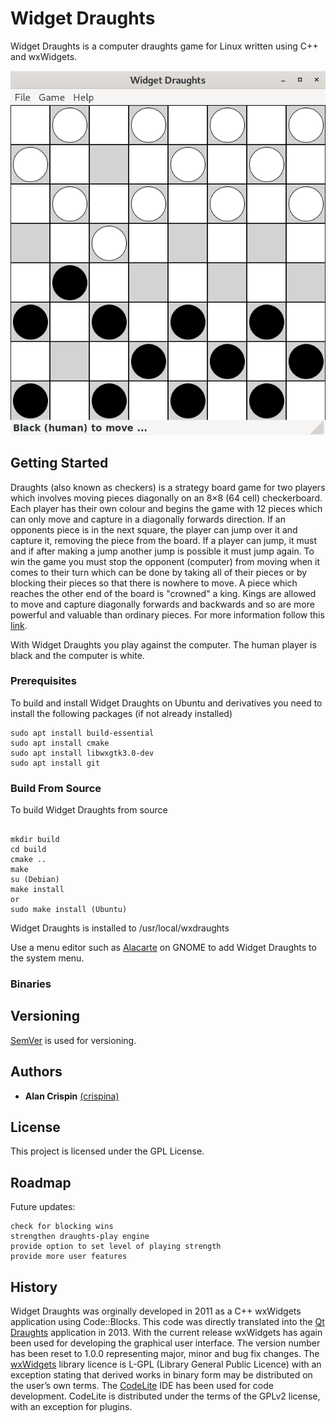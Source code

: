 # Widget Draughts

Widget Draughts is a computer draughts game for Linux written using C++ and wxWidgets.

![](widget-draughts.png)

## Getting Started

Draughts (also known as checkers) is a  strategy board game for two players which involves moving pieces diagonally on an 8×8 (64 cell) checkerboard. Each player has their own colour and begins the game with 12 pieces which can only move and capture in a diagonally forwards direction. If an opponents piece is in the next square, the player can jump over it and capture it, removing the piece from the board. If a player can jump, it must and if after making a jump another jump is possible it must jump again. To win the game you must stop the opponent (computer) from moving when it comes to their turn which can be done by taking all of their pieces or by blocking their pieces so that there is nowhere to move. A piece which reaches the other end of the board is "crowned" a king. Kings are allowed to move and capture diagonally forwards and backwards and so are more powerful and valuable than ordinary pieces. For more information follow this [link](https://en.wikipedia.org/wiki/Draughts).

With Widget Draughts you play against the computer. The human player is black and the computer is white.

### Prerequisites

To build and install Widget Draughts on Ubuntu and derivatives you need to install the following packages (if not already installed) 

```
sudo apt install build-essential
sudo apt install cmake
sudo apt install libwxgtk3.0-dev
sudo apt install git 
```

### Build From Source

To build Widget Draughts from source 

```

mkdir build  
cd build  
cmake ..
make
su (Debian)
make install
or
sudo make install (Ubuntu)
```
Widget Draughts is installed to /usr/local/wxdraughts

Use a menu editor such as [Alacarte](https://en.wikipedia.org/wiki/Alacarte) on GNOME to add Widget Draughts to the system menu.

### Binaries



## Versioning

[SemVer](http://semver.org/) is used for versioning. 

## Authors

* **Alan Crispin** [(crispina)](https://github.com/crispinalan)


## License

This project is licensed under the GPL License.

## Roadmap

Future updates:
```
check for blocking wins
strengthen draughts-play engine
provide option to set level of playing strength 
provide more user features
``` 

## History

Widget Draughts was orginally developed in 2011 as a C++ wxWidgets application using Code::Blocks. This code was directly translated into the [Qt Draughts](https://bitbucket.org/crispinalan/qt-5-draughts/src/master/) application in 2013. With the current release wxWidgets has again been used for developing the graphical user interface. The version number has been reset to 1.0.0 representing major, minor and bug fix changes. The [wxWidgets](https://www.wxwidgets.org/) library licence is L-GPL (Library General Public Licence) with an exception stating that derived works in binary form may be distributed on the user’s own terms. The [CodeLite](https://codelite.org/) IDE has been used for code development. CodeLite is distributed under the terms of the GPLv2 license, with an exception for plugins. 
